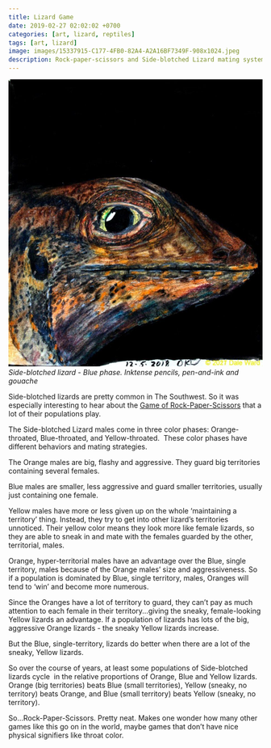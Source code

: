 ```yaml
---
title: Lizard Game
date: 2019-02-27 02:02:02 +0700
categories: [art, lizard, reptiles]
tags: [art, lizard]
image: images/15337915-C177-4FB0-82A4-A2A16BF7349F-908x1024.jpeg
description: Rock-paper-scissors and Side-blotched Lizard mating systems
---
```


![Side-blotched lizard - orange phase](images/15337915-C177-4FB0-82A4-A2A16BF7349F-908x1024.jpeg)
*Side-blotched lizard - Blue phase. Inktense pencils, pen-and-ink and gouache*

Side-blotched lizards are pretty common in The Southwest. So it was especially interesting to hear about the [Game of Rock-Paper-Scissors](https://www.smithsonianmag.com/science-nature/the-lizards-that-live-rock-paper-scissors-118219795/) that a lot of their populations play.

The Side-blotched Lizard males come in three color phases: Orange-throated, Blue-throated, and Yellow-throated.  These color phases have different behaviors and mating strategies.

The Orange males are big, flashy and aggressive. They guard big territories containing several females.

Blue males are smaller, less aggressive and guard smaller territories, usually just containing one female.

Yellow males have more or less given up on the whole ‘maintaining a territory’ thing. Instead, they try to get into other lizard’s territories unnoticed. Their yellow color means they look more like female lizards, so they are able to sneak in and mate with the females guarded by the other, territorial, males.

Orange, hyper-territorial males have an advantage over the Blue, single territory, males because of the Orange males’ size and aggressiveness. So if a population is dominated by Blue, single territory, males, Oranges will tend to ‘win’ and become more numerous.

Since the Oranges have a lot of territory to guard, they can’t pay as much attention to each female in their territory...giving the sneaky, female-looking Yellow lizards an advantage. If a population of lizards has lots of the big, aggressive Orange lizards - the sneaky Yellow lizards increase.

But the Blue, single-territory, lizards do better when there are a lot of the sneaky, Yellow lizards.

So over the course of years, at least some populations of Side-blotched lizards cycle  in the relative proportions of Orange, Blue and Yellow lizards. Orange (big territories) beats Blue (small territories), Yellow (sneaky, no territory) beats Orange, and Blue (small territory) beats Yellow (sneaky, no territory).

So...Rock-Paper-Scissors. Pretty neat. Makes one wonder how many other games like this go on in the world, maybe games that don’t have nice physical signifiers like throat color.
